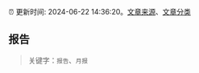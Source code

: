 :alarm_clock: 更新时间: 2024-06-22 14:36:20。[文章来源](/README.md)、[文章分类](/TAGS.md)

## 报告


> 关键字：`报告`、`月报`




